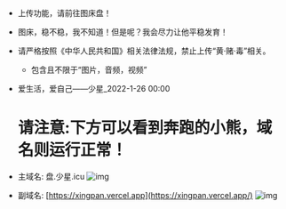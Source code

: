 - 上传功能，请前往图床盘！

- 图床，稳不稳，我不知道！但是呢？我会尽力让他平稳发育！

- 请严格按照《中华人民共和国》相关法律法规，禁止上传“黄·赌·毒”相关。

  - 包含且不限于“图片，音频，视频”

- 爱生活，爱自己——少星_2022-1-26 00:00

  # 请注意:下方可以看到奔跑的小熊，域名则运行正常！

- 主域名: 盘.少星.icu
  ![img](https://xn--vzy.xn--0etw7u.icu/TC/%E6%B8%B8%E6%88%8F%E4%B8%AD.gif)

- 副域名: [https://xingpan.vercel.app](https://xingpan.vercel.app/)
  ![img](https://xingpan.vercel.app/TC/%E6%B8%B8%E6%88%8F%E4%B8%AD.gif)